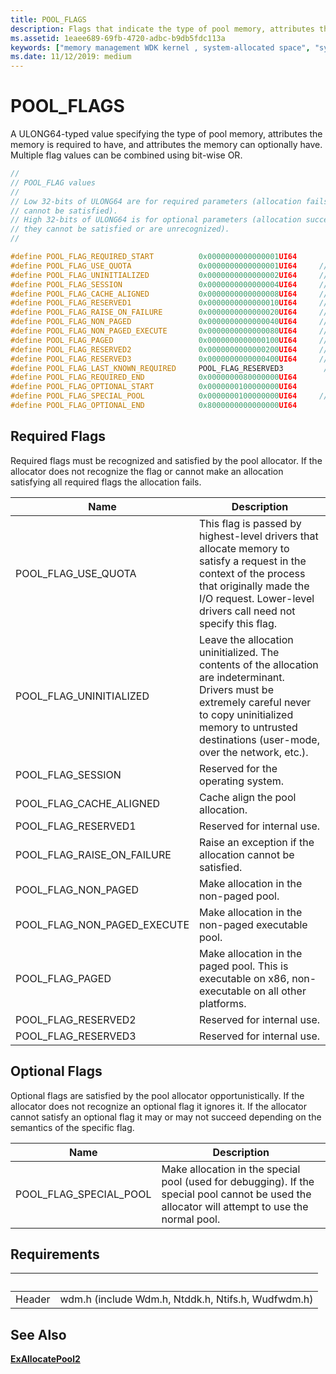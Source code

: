 ```yaml
---
title: POOL_FLAGS
description: Flags that indicate the type of pool memory, attributes the memory is required to have, and attributes the memory can optionally have.
ms.assetid: 1eaee689-69fb-4720-adbc-b9db5fdc113a
keywords: ["memory management WDK kernel , system-allocated space", "system-allocated space WDK kernel", "allocating system-space memory", "allocating I/O buffer memory", "I/O buffer memory allocations WDK kernel", "buffer memory allocations WDK kernel"]
ms.date: 11/12/2019: medium
---
```


# POOL_FLAGS

A ULONG64-typed value specifying the type of pool memory, attributes the memory is required to have, and attributes the memory can optionally have. Multiple flag values can be combined using bit-wise OR.

```cpp
//
// POOL_FLAG values
//
// Low 32-bits of ULONG64 are for required parameters (allocation fails if they
// cannot be satisfied).
// High 32-bits of ULONG64 is for optional parameters (allocation succeeds if
// they cannot be satisfied or are unrecognized).
//

#define POOL_FLAG_REQUIRED_START          0x0000000000000001UI64
#define POOL_FLAG_USE_QUOTA               0x0000000000000001UI64     // Charge quota
#define POOL_FLAG_UNINITIALIZED           0x0000000000000002UI64     // Don't zero-initialize allocation
#define POOL_FLAG_SESSION                 0x0000000000000004UI64     // Use session specific pool
#define POOL_FLAG_CACHE_ALIGNED           0x0000000000000008UI64     // Cache aligned allocation
#define POOL_FLAG_RESERVED1               0x0000000000000010UI64     // Reserved for system use
#define POOL_FLAG_RAISE_ON_FAILURE        0x0000000000000020UI64     // Raise exception on failure
#define POOL_FLAG_NON_PAGED               0x0000000000000040UI64     // Non paged pool NX
#define POOL_FLAG_NON_PAGED_EXECUTE       0x0000000000000080UI64     // Non paged pool executable
#define POOL_FLAG_PAGED                   0x0000000000000100UI64     // Paged pool
#define POOL_FLAG_RESERVED2               0x0000000000000200UI64     // Reserved for system use
#define POOL_FLAG_RESERVED3               0x0000000000000400UI64     // Reserved for system use
#define POOL_FLAG_LAST_KNOWN_REQUIRED     POOL_FLAG_RESERVED3         // Must be set to the last known required entry.
#define POOL_FLAG_REQUIRED_END            0x0000000080000000UI64
#define POOL_FLAG_OPTIONAL_START          0x0000000100000000UI64
#define POOL_FLAG_SPECIAL_POOL            0x0000000100000000UI64     // Make special pool allocation
#define POOL_FLAG_OPTIONAL_END            0x8000000000000000UI64
```

## Required Flags

Required flags must be recognized and satisfied by the pool allocator. If the allocator does not recognize the flag or cannot make an allocation satisfying all required flags the allocation fails.

|Name|Description|
|-|-|
|POOL_FLAG_USE_QUOTA|This flag is passed by highest-level drivers that allocate memory to satisfy a request in the context of the process that originally made the I/O request. Lower-level drivers call need not specify this flag.|
|POOL_FLAG_UNINITIALIZED|Leave the allocation uninitialized. The contents of the allocation are indeterminant. Drivers must be extremely careful never to copy uninitialized memory to untrusted destinations (user-mode, over the network, etc.).|
|POOL_FLAG_SESSION|Reserved for the operating system.|
|POOL_FLAG_CACHE_ALIGNED|Cache align the pool allocation.|
|POOL_FLAG_RESERVED1|Reserved for internal use.|
|POOL_FLAG_RAISE_ON_FAILURE|Raise an exception if the allocation cannot be satisfied.|
|POOL_FLAG_NON_PAGED|Make allocation in the non-paged pool.|
|POOL_FLAG_NON_PAGED_EXECUTE|Make allocation in the non-paged executable pool.|
|POOL_FLAG_PAGED|Make allocation in the paged pool. This is executable on x86, non-executable on all other platforms.|
|POOL_FLAG_RESERVED2|Reserved for internal use.|
|POOL_FLAG_RESERVED3|Reserved for internal use.|

## Optional Flags

Optional flags are satisfied by the pool allocator opportunistically. If the allocator does not recognize an optional flag it ignores it. If the allocator cannot satisfy an optional flag it may or may not succeed depending on the semantics of the specific flag.

|Name|Description|
|-|-|
|POOL_FLAG_SPECIAL_POOL|Make allocation in the special pool (used for debugging). If the special pool cannot be used the allocator will attempt to use the normal pool.|

## Requirements

| &nbsp; | &nbsp; |
| ---- |:---- |
|Header|wdm.h (include Wdm.h, Ntddk.h, Ntifs.h, Wudfwdm.h)|

## See Also

[**ExAllocatePool2**](/windows-hardware/drivers/ddi/wdm/nf-wdm-exallocatepool2)
